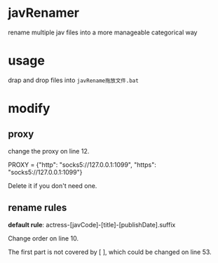 # javRenamer
rename multiple jav files into a more manageable categorical way

# usage
drap and drop files into `javRename拖放文件.bat`

# modify
## proxy
change the proxy on line 12.

PROXY = {"http": "socks5://127.0.0.1:1099", "https": "socks5://127.0.0.1:1099"}

Delete it if you don't need one.

## rename rules
**default rule**:
actress-[javCode]-[title]-[publishDate].suffix

Change order on line 10.

The first part is not covered by [ ], which could be changed  on line 53.